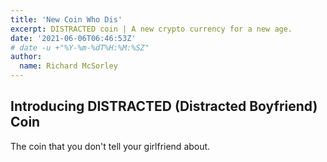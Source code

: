 ```yaml
---
title: 'New Coin Who Dis' 
excerpt: DISTRACTED coin | A new crypto currency for a new age.
date: '2021-06-06T06:46:53Z'
# date -u +"%Y-%m-%dT%H:%M:%SZ"
author:
  name: Richard McSorley
---
```


## Introducing DISTRACTED (Distracted Boyfriend) Coin 

The coin that you don't tell your girlfriend about.
